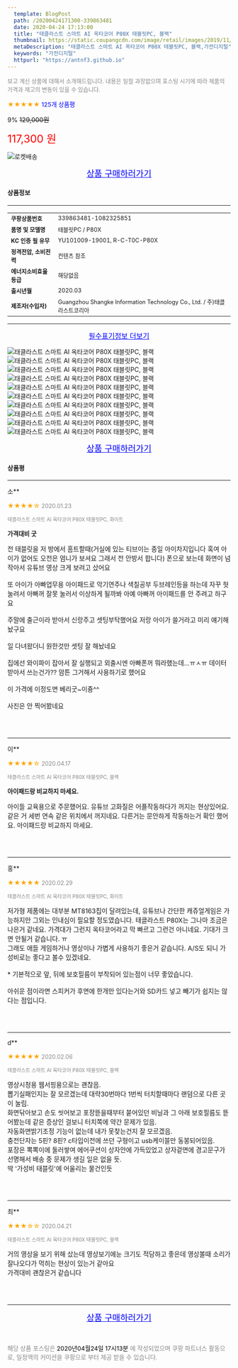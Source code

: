 ```yaml
---
  template: BlogPost
  path: /20200424171300-339863481
  date: 2020-04-24 17:13:00
  title: "태클라스트 스마트 AI 옥타코어 P80X 태블릿PC, 블랙"
  thumbnail: https://static.coupangcdn.com/image/retail/images/2019/11/19/16/5/b16e74a4-5755-4886-ac90-d5c84e3b824a.jpg
  metaDescription: "태클라스트 스마트 AI 옥타코어 P80X 태블릿PC, 블랙,가전디지털"
  keywords: "가전디지털"
  httpurl: "https://antnf3.github.io"
---
```

  
<span style="color: #888;font-size:0.8rem">보고 계신 상품에 대해서 소개해드립니다.
내용은 일절 과장없으며 포스팅 시기에 따라 제품의 가격과 재고의 변동이 있을 수 있습니다.</span>
  
<span style="color: orange;">★★★★★</span> <span style="color: blue;font-size: 0.85rem;">125개 상품평</span>

<span style="font-size: 0.9rem">9%</span> <span style="font-size: 0.9rem">~~129,000원~~</span>

<span style="color: red;font-size: 1.5rem;">117,300 원</span>

![로켓배송](https://postfiles.pstatic.net/MjAyMDA0MTBfMjcz/MDAxNTg2NDQ1OTAwMDc5.1T-Iy6-X12_V8iyof2OtSqUCu6urPUUOnjG41kbMy_kg.c1eqxaGayJ1XX0TGV24QXbZg9dvQ9C_dYZx39G_Z7Wog.PNG.cigshop2/rocket_logo.png?type=w773)

<p align="center"><a href="http://me2.do/xAaQly8q" style="font-size: 1.2rem; color: blue;">상품 구매하러가기</a></p>

#### 상품정보

---

|                  |                       |
| ---------------- | --------------------- |
| **<span style="font-size:0.8rem;">쿠팡상품번호</span>** | <span style="font-size:0.8rem;">339863481-1082325851</span> |
| **<span style="font-size:0.8rem;">품명 및 모델명</span>**    | <span style="font-size:0.8rem;">태블릿PC / P80X</span>        |
| **<span style="font-size:0.8rem;">KC 인증 필 유무</span>**    | <span style="font-size:0.8rem;">YU101009-19001, R-C-T0C-P80X</span>        |
| **<span style="font-size:0.8rem;">정격전압, 소비전력</span>**    | <span style="font-size:0.8rem;">컨텐츠 참조</span>        |
| **<span style="font-size:0.8rem;">에너지소비효율등급</span>**    | <span style="font-size:0.8rem;">해당없음</span>        |
| **<span style="font-size:0.8rem;">출시년월</span>**    | <span style="font-size:0.8rem;">2020.03</span>        |
| **<span style="font-size:0.8rem;">제조자(수입자)</span>**    | <span style="font-size:0.8rem;">Guangzhou Shangke Information Technology Co., Ltd. / 주)태클라스트코리아</span>        |







---

<p align="center"><a href="http://me2.do/xAaQly8q" style="font-size: 1rem; color: blue;">필수표기정보 더보기</a></p>

![태클라스트 스마트 AI 옥타코어 P80X 태블릿PC, 블랙](http://thumbnail9.coupangcdn.com/thumbnails/remote/q89/image/retail/images/348650925475924-f9af13df-229d-475d-8322-7bd864bcc6c8.jpg)
![태클라스트 스마트 AI 옥타코어 P80X 태블릿PC, 블랙](http://thumbnail7.coupangcdn.com/thumbnails/remote/q89/image/retail/images/347458644108156-eb43e00f-37dd-42f3-a9f5-e55c951e73a3.jpg)
![태클라스트 스마트 AI 옥타코어 P80X 태블릿PC, 블랙](http://thumbnail8.coupangcdn.com/thumbnails/remote/q89/image/retail/images/348662115731752-999f8098-7fc1-4c88-9c4d-831f539a284d.jpg)
![태클라스트 스마트 AI 옥타코어 P80X 태블릿PC, 블랙](http://thumbnail6.coupangcdn.com/thumbnails/remote/q89/image/retail/images/86234432478585-f3b8d76b-e79d-48a5-9299-ffc33b0f2f34.jpg)
![태클라스트 스마트 AI 옥타코어 P80X 태블릿PC, 블랙](http://thumbnail10.coupangcdn.com/thumbnails/remote/q89/image/retail/images/347476605603917-6d29f3c3-0ecd-44d1-9e8f-821191754275.jpg)
![태클라스트 스마트 AI 옥타코어 P80X 태블릿PC, 블랙](http://thumbnail8.coupangcdn.com/thumbnails/remote/q89/image/retail/images/86237866019813-07286cea-51a9-4507-ae6d-122be3beb166.jpg)
![태클라스트 스마트 AI 옥타코어 P80X 태블릿PC, 블랙](http://thumbnail8.coupangcdn.com/thumbnails/remote/q89/image/retail/images/86234532185520-f9b48a6b-9d3d-4de7-bd24-51d2d13ba96f.jpg)
![태클라스트 스마트 AI 옥타코어 P80X 태블릿PC, 블랙](http://thumbnail8.coupangcdn.com/thumbnails/remote/q89/image/retail/images/86234564033512-ab2c0f8b-34ca-44c7-aa51-d7122cd90b79.jpg)
![태클라스트 스마트 AI 옥타코어 P80X 태블릿PC, 블랙](http://thumbnail8.coupangcdn.com/thumbnails/remote/q89/image/retail/images/86234544387914-4de4ee26-cbc5-4155-acf3-89e1b58eb6ad.jpg)
![태클라스트 스마트 AI 옥타코어 P80X 태블릿PC, 블랙](http://thumbnail6.coupangcdn.com/thumbnails/remote/q89/image/retail/images/347449860940006-aee8352e-e5b8-40af-998e-828f18ae76fb.jpg)

<p align="center"><a href="http://me2.do/xAaQly8q" style="font-size: 1.2rem; color: blue;">상품 구매하러가기</a></p>

#### 상품평
  
---
  
소**
    
<span style="color: orange;">★★★★☆</span> <span style="font-size:0.8rem;color: #888;">2020.01.23</span>
    
<span style="color: #888;font-size:0.7rem">태클라스트 스마트 AI 옥타코어 P80X 태블릿PC, 화이트</span>
    
<span style="font-size:0.85rem">**가격대비 굿**</span>
    
<span style="font-size: 0.9rem;">전 태블릿을 저 방에서 홈트할때(거실에 있는 티브이는 종일 아이차지입니다 혹여 아이가 없어도 오전은 엄니가 보셔요 그래서 전 안방서 합니다) 폰으로 보는데 화면이 넘 작아서 유튜브 영상 크게 보려고 샀어요<br/><br/>또 아이가 아빠업무용 아이패드로 악기연주나 색칠공부 두브레인등을 하는데 자꾸 헛눌려서 아빠꺼 잘못 눌러서 이상하게 될까봐 아예 아빠꺼 아이패드를 안 주려고 하구요<br/><br/>주말에 출근이라 받아서 신랑주고 셋팅부탁했어요 저랑 아이가 쓸거라고 미리 얘기해놨구요<br/><br/>일 다녀왔더니 원한것만 셋팅 잘 해놨네요<br/><br/>집에선 와이파이 잡아서 잘 실행되고 외출시엔 아빠폰꺼 뭐라했는데...ㅠㅅㅠ 데이터 받아서 쓰는건가?? 암튼 그거해서 사용하기로 했어요<br/><br/>이 가격에 이정도면 베리굿~이죵^^<br/><br/>사진은 안 찍어봤네요</span>
    
<br>
<br>

---
  
이**
    
<span style="color: orange;">★★★★☆</span> <span style="font-size:0.8rem;color: #888;">2020.04.17</span>
    
<span style="color: #888;font-size:0.7rem">태클라스트 스마트 AI 옥타코어 P80X 태블릿PC, 블랙</span>
    
<span style="font-size:0.85rem">**아이패드랑 비교하지 마세요.**</span>
    
<span style="font-size: 0.9rem;">아이들 교육용으로 주문했어요.  유튜브 고화질은 어플작동하다가 꺼지는 현상있어요. 같은 거 세번 연속 같은 위치에서 꺼지네요.  다른거는 문안하게 작동하는거 확인 했어요.  아이패드랑 비교하지 마세요.</span>
    
<br>
<br>

---
  
홍**
    
<span style="color: orange;">★★★★★</span> <span style="font-size:0.8rem;color: #888;">2020.02.29</span>
    
<span style="color: #888;font-size:0.7rem">태클라스트 스마트 AI 옥타코어 P80X 태블릿PC, 화이트</span>
    

    
<span style="font-size: 0.9rem;">저가형 제품에는 대부분 MT8163칩이 달려있는데, 유튜브나 간단한 캐쥬얼게임은 가능하지만 그외는 인내심이 필요할 정도였습니다. 태클라스트 P80X는 그나마 조금은 나은거 같네요. 가격대가 그런지 옥타코어라고 막 빠르고 그런건 아니네요. 기대가 크면 안될거 같습니다. ㅠ<br/>그래도 애들 게임하거나 영상이나 가볍게 사용하기 좋은거 같습니다. A/S도 되니 가성비로는 좋다고 볼수 있겠네요.<br/><br/>* 기본적으로 앞, 뒤에 보호필름이 부착되어 있는점이 너무 좋았습니다.<br/><br/>아쉬운 점이라면 스피커가 후면에 한개만 있다는거와 SD카드 넣고 빼기가 쉽지는 않다는 점입니다.</span>
    
<br>
<br>

---
  
d**
    
<span style="color: orange;">★★★★★</span> <span style="font-size:0.8rem;color: #888;">2020.02.06</span>
    
<span style="color: #888;font-size:0.7rem">태클라스트 스마트 AI 옥타코어 P80X 태블릿PC, 블랙</span>
    

    
<span style="font-size: 0.9rem;">영상시청용 웹서핑용으로는 괜찮음.<br/>뽑기실패인지는 잘 모르겠는데 대략30번마다 1번씩 터치할때마다 랜덤으로 다른 곳이 눌림.<br/>화면닦아보고 손도 씻어보고 포장뜯을때부터 붙어있던 비닐과 그 아래 보호필름도 뜯어봤는데 같은 증상인 걸보니 터치쪽에 약간 문제가 있음.<br/>자동화면밝기조정 기능이 없는데 내가 못찾는건지 잘 모르겠음.<br/>충전단자는 5핀? 8핀? c타입이전에 쓰던 구형이고 usb케이블만 동봉되어있음.<br/>포장은 뽁뽁이에 둘러쌓여 에어쿠션이 상자안에 가득있었고 상자겉면에 경고문구가 선명해서 배송 중 문제가 생길 일은 없을 듯.<br/>딱 '가성비 태블릿'에 어울리는 물건인듯</span>
    
<br>
<br>

---
  
최**
    
<span style="color: orange;">★★★☆☆</span> <span style="font-size:0.8rem;color: #888;">2020.04.21</span>
    
<span style="color: #888;font-size:0.7rem">태클라스트 스마트 AI 옥타코어 P80X 태블릿PC, 블랙</span>
    

    
<span style="font-size: 0.9rem;">거의 영상을 보기 위해 샀는데 영상보기에눈 크기도 적당하고 좋은데 영상볼때 소리가 잘나오다가 먹히는 현상이 있는거 같아요 <br/>가격대비 괜찮은거 같습니다</span>
    
<br>
<br>


  
---
  
<p align="center"><a href="http://me2.do/xAaQly8q" style="font-size: 1.2rem; color: blue;">상품 구매하러가기</a></p>
  
<br>
  
<span style="font-size: 0.85rem; color: #888;">해당 상품 포스팅은 <span style="color: #000;"> 2020년04월24일 17시13분 </span> 에 작성되었으며 쿠팡 파트너스 활동으로, 일정액의 커미션을 쿠팡으로 부터 제공 받을 수 있습니다.</span>